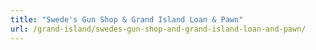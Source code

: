 ```yaml
---
title: "Swede's Gun Shop & Grand Island Loan & Pawn"
url: /grand-island/swedes-gun-shop-and-grand-island-loan-and-pawn/
---
```

